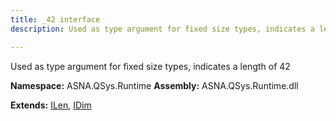 ```yaml
---
title: _42 interface
description: Used as type argument for fixed size types, indicates a length of 42 

---
```


Used as type argument for fixed size types, indicates a length of 42 

**Namespace:** ASNA.QSys.Runtime
**Assembly:** ASNA.QSys.Runtime.dll

**Extends:** [ILen](/reference/runtime/qsys-runtime/i-len.html), [IDim](/reference/runtime/qsys-runtime/i-dim.html)
<br>
<br>
